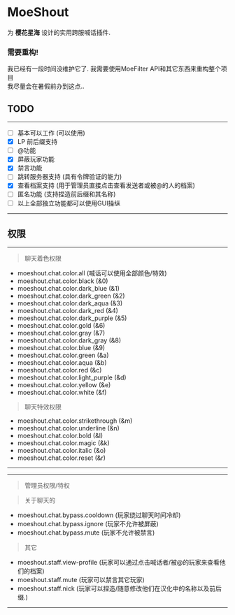 # MoeShout
为 **樱花星海** 设计的实用跨服喊话插件.  
  
### 需要重构!  
我已经有一段时间没维护它了. 我需要使用MoeFilter API和其它东西来重构整个项目  
我尽量会在暑假前办到这点..  


## TODO

---

 - [ ] 基本可以工作 (可以使用)
 - [x] LP 前后缀支持
 - [ ] @功能
 - [x] 屏蔽玩家功能
 - [x] 禁言功能
 - [ ] 跳转服务器支持 (具有令牌验证的能力)
 - [x] 查看档案支持 (用于管理员直接点击查看发送者或被@的人的档案)
 - [ ] 匿名功能 (支持捏造前后缀和其名称)
 - [ ] 以上全部独立功能都可以使用GUI操纵

---

## 权限

---

> 聊天着色权限
 - moeshout.chat.color.all (喊话可以使用全部颜色/特效)
 - moeshout.chat.color.black (&0)
 - moeshout.chat.color.dark_blue (&1)
 - moeshout.chat.color.dark_green (&2)
 - moeshout.chat.color.dark_aqua (&3)
 - moeshout.chat.color.dark_red (&4)
 - moeshout.chat.color.dark_purple (&5)
 - moeshout.chat.color.gold (&6)
 - moeshout.chat.color.gray (&7)
 - moeshout.chat.color.dark_gray (&8)
 - moeshout.chat.color.blue (&9)
 - moeshout.chat.color.green (&a)
 - moeshout.chat.color.aqua (&b)
 - moeshout.chat.color.red (&c)
 - moeshout.chat.color.light_purple (&d)
 - moeshout.chat.color.yellow (&e)
 - moeshout.chat.color.white (&f)
> 聊天特效权限
- moeshout.chat.color.strikethrough (&m)
- moeshout.chat.color.underline (&n)
- moeshout.chat.color.bold (&l)
- moeshout.chat.color.magic (&k)
- moeshout.chat.color.italic (&o)
- moeshout.chat.color.reset (&r)

---

---
> 管理员权限/特权

> 关于聊天的
 - moeshout.chat.bypass.cooldown (玩家绕过聊天时间冷却)
 - moeshout.chat.bypass.ignore (玩家不允许被屏蔽)
 - moeshout.chat.bypass.mute (玩家不允许被禁言)

> 其它
 - moeshout.staff.view-profile (玩家可以通过点击喊话者/被@的玩家来查看他们的档案)
 - moeshout.staff.mute (玩家可以禁言其它玩家)
 - moeshout.staff.nick (玩家可以捏造/随意修改他们在汉化中的名称以及前后缀.)

---
